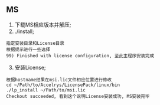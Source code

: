 ## MS  
1. 下载MS相应版本并解压;  
2. ./install;  
```
指定安装目录和License目录
根据提示进行一些选择
99) Finished with license configuration, 至此主程序安装完成
```
3. 安装License;  
```
根据hostname结果在msi.lic文件相应位置进行修改
cd ~/Path/to/Accelrys/LicensePack/linux/bin
./lp_install ~/Path/to/msi.lic
Checkout succeeded, 看到这个说明License安装成功, MS安装完毕
```